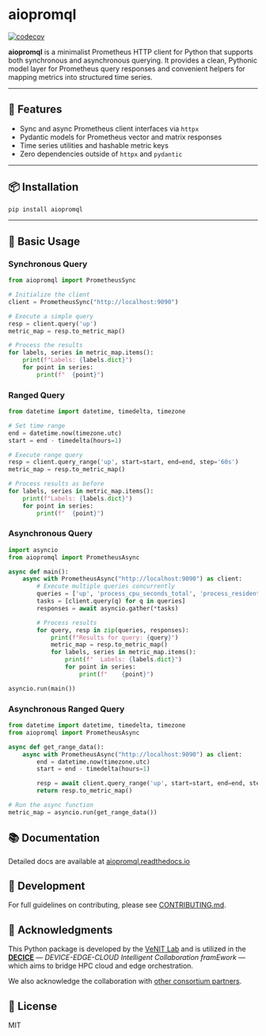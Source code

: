 # aiopromql

[![codecov](https://codecov.io/gh/VeNIT-Lab/aiopromql/graph/badge.svg?token=DY530CX8FY)](https://codecov.io/gh/VeNIT-Lab/aiopromql)

**aiopromql** is a minimalist Prometheus HTTP client for Python that supports both synchronous and asynchronous querying. It provides a clean, Pythonic model layer for Prometheus query responses and convenient helpers for mapping metrics into structured time series.

---

## 🚀 Features

- Sync and async Prometheus client interfaces via `httpx`
- Pydantic models for Prometheus vector and matrix responses
- Time series utilities and hashable metric keys
- Zero dependencies outside of `httpx` and `pydantic`

---

## 📦 Installation

```bash
pip install aiopromql
```

---

## 🔧 Basic Usage

### Synchronous Query

```python
from aiopromql import PrometheusSync

# Initialize the client
client = PrometheusSync("http://localhost:9090")

# Execute a simple query
resp = client.query('up')
metric_map = resp.to_metric_map()

# Process the results
for labels, series in metric_map.items():
    print(f"Labels: {labels.dict}")
    for point in series:
        print(f"  {point}")
```

### Ranged Query

```python
from datetime import datetime, timedelta, timezone

# Set time range
end = datetime.now(timezone.utc)
start = end - timedelta(hours=1)

# Execute range query
resp = client.query_range('up', start=start, end=end, step='60s')
metric_map = resp.to_metric_map()

# Process results as before
for labels, series in metric_map.items():
    print(f"Labels: {labels.dict}")
    for point in series:
        print(f"  {point}")

```

### Asynchronous Query

```python
import asyncio
from aiopromql import PrometheusAsync

async def main():
    async with PrometheusAsync("http://localhost:9090") as client:
        # Execute multiple queries concurrently
        queries = ['up', 'process_cpu_seconds_total', 'process_resident_memory_bytes']
        tasks = [client.query(q) for q in queries]
        responses = await asyncio.gather(*tasks)

        # Process results
        for query, resp in zip(queries, responses):
            print(f"Results for query: {query}")
            metric_map = resp.to_metric_map()
            for labels, series in metric_map.items():
                print(f"  Labels: {labels.dict}")
                for point in series:
                    print(f"    {point}")

asyncio.run(main())
```
### Asynchronous Ranged Query
```python
from datetime import datetime, timedelta, timezone
from aiopromql import PrometheusAsync

async def get_range_data():
    async with PrometheusAsync("http://localhost:9090") as client:
        end = datetime.now(timezone.utc)
        start = end - timedelta(hours=1)

        resp = await client.query_range('up', start=start, end=end, step='60s')
        return resp.to_metric_map()

# Run the async function
metric_map = asyncio.run(get_range_data())
```
## 📚 Documentation  
Detailed docs are available at [aiopromql.readthedocs.io](https://aiopromql.readthedocs.io/)

## 🚧 Development

For full guidelines on contributing, please see [CONTRIBUTING.md](CONTRIBUTING.md).

## 🤝  Acknowledgments

This Python package is developed by the [VeNIT Lab](https://venit.org/) and is utilized in the **[DECICE](https://www.decice.eu/)** — *DEVICE-EDGE-CLOUD Intelligent Collaboration framEwork* — which aims to bridge HPC cloud and edge orchestration.

We also acknowledge the collaboration with [other consortium partners](https://www.decice.eu/consortium/).


## 📄 License

MIT
